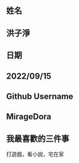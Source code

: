 姓名
------
洪子淨
----
日期
----
2022/09/15
----
Github Username
---------------
MirageDora
---------------
我最喜歡的三件事
---------------
打遊戲，看小說，宅在家

